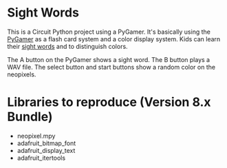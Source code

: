 # Sight Words
This is a Circuit Python project using a PyGamer. It's basically using the [PyGamer](https://learn.adafruit.com/adafruit-pygamer?gclid=CjwKCAjw7IeUBhBbEiwADhiEMbDUp9lv7Xw_-ILVV-wlQp6LLYdy-6o2Zoqk8Mkg1XhAH5BYs9jI2RoCfkQQAvD_BwE) as a flash card system and a color display system. Kids can learn their [sight words](https://www.weareteachers.com/what-are-sight-words/) and to distinguish colors. 

The A button on the PyGamer shows a sight word. The B button plays a WAV file. The select button and start buttons show a random color on the neopixels.  

# Libraries to reproduce (Version 8.x Bundle)
- neopixel.mpy
- adafruit_bitmap_font
- adafruit_display_text
- adafruit_itertools
